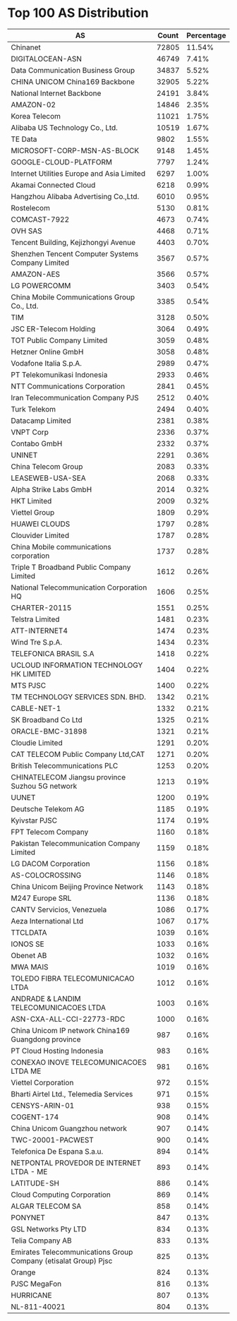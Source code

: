 # Top 100 AS Distribution
| AS | Count | Percentage |
|----|----|----|
| Chinanet | 72805 | 11.54% |
| DIGITALOCEAN-ASN | 46749 | 7.41% |
| Data Communication Business Group | 34837 | 5.52% |
| CHINA UNICOM China169 Backbone | 32905 | 5.22% |
| National Internet Backbone | 24191 | 3.84% |
| AMAZON-02 | 14846 | 2.35% |
| Korea Telecom | 11021 | 1.75% |
| Alibaba US Technology Co., Ltd. | 10519 | 1.67% |
| TE Data | 9802 | 1.55% |
| MICROSOFT-CORP-MSN-AS-BLOCK | 9148 | 1.45% |
| GOOGLE-CLOUD-PLATFORM | 7797 | 1.24% |
| Internet Utilities Europe and Asia Limited | 6297 | 1.00% |
| Akamai Connected Cloud | 6218 | 0.99% |
| Hangzhou Alibaba Advertising Co.,Ltd. | 6010 | 0.95% |
| Rostelecom | 5130 | 0.81% |
| COMCAST-7922 | 4673 | 0.74% |
| OVH SAS | 4468 | 0.71% |
| Tencent Building, Kejizhongyi Avenue | 4403 | 0.70% |
| Shenzhen Tencent Computer Systems Company Limited | 3567 | 0.57% |
| AMAZON-AES | 3566 | 0.57% |
| LG POWERCOMM | 3403 | 0.54% |
| China Mobile Communications Group Co., Ltd. | 3385 | 0.54% |
| TIM | 3128 | 0.50% |
| JSC ER-Telecom Holding | 3064 | 0.49% |
| TOT Public Company Limited | 3059 | 0.48% |
| Hetzner Online GmbH | 3058 | 0.48% |
| Vodafone Italia S.p.A. | 2989 | 0.47% |
| PT Telekomunikasi Indonesia | 2933 | 0.46% |
| NTT Communications Corporation | 2841 | 0.45% |
| Iran Telecommunication Company PJS | 2512 | 0.40% |
| Turk Telekom | 2494 | 0.40% |
| Datacamp Limited | 2381 | 0.38% |
| VNPT Corp | 2336 | 0.37% |
| Contabo GmbH | 2332 | 0.37% |
| UNINET | 2291 | 0.36% |
| China Telecom Group | 2083 | 0.33% |
| LEASEWEB-USA-SEA | 2068 | 0.33% |
| Alpha Strike Labs GmbH | 2014 | 0.32% |
| HKT Limited | 2009 | 0.32% |
| Viettel Group | 1809 | 0.29% |
| HUAWEI CLOUDS | 1797 | 0.28% |
| Clouvider Limited | 1787 | 0.28% |
| China Mobile communications corporation | 1737 | 0.28% |
| Triple T Broadband Public Company Limited | 1612 | 0.26% |
| National Telecommunication Corporation HQ | 1606 | 0.25% |
| CHARTER-20115 | 1551 | 0.25% |
| Telstra Limited | 1481 | 0.23% |
| ATT-INTERNET4 | 1474 | 0.23% |
| Wind Tre S.p.A. | 1434 | 0.23% |
| TELEFONICA BRASIL S.A | 1418 | 0.22% |
| UCLOUD INFORMATION TECHNOLOGY HK LIMITED | 1404 | 0.22% |
| MTS PJSC | 1400 | 0.22% |
| TM TECHNOLOGY SERVICES SDN. BHD. | 1342 | 0.21% |
| CABLE-NET-1 | 1332 | 0.21% |
| SK Broadband Co Ltd | 1325 | 0.21% |
| ORACLE-BMC-31898 | 1321 | 0.21% |
| Cloudie Limited | 1291 | 0.20% |
| CAT TELECOM Public Company Ltd,CAT | 1271 | 0.20% |
| British Telecommunications PLC | 1253 | 0.20% |
| CHINATELECOM Jiangsu province Suzhou 5G network | 1213 | 0.19% |
| UUNET | 1200 | 0.19% |
| Deutsche Telekom AG | 1185 | 0.19% |
| Kyivstar PJSC | 1174 | 0.19% |
| FPT Telecom Company | 1160 | 0.18% |
| Pakistan Telecommunication Company Limited | 1159 | 0.18% |
| LG DACOM Corporation | 1156 | 0.18% |
| AS-COLOCROSSING | 1146 | 0.18% |
| China Unicom Beijing Province Network | 1143 | 0.18% |
| M247 Europe SRL | 1136 | 0.18% |
| CANTV Servicios, Venezuela | 1086 | 0.17% |
| Aeza International Ltd | 1067 | 0.17% |
| TTCLDATA | 1039 | 0.16% |
| IONOS SE | 1033 | 0.16% |
| Obenet AB | 1032 | 0.16% |
| MWA MAIS | 1019 | 0.16% |
| TOLEDO FIBRA TELECOMUNICACAO LTDA | 1012 | 0.16% |
| ANDRADE & LANDIM TELECOMUNICACOES LTDA | 1003 | 0.16% |
| ASN-CXA-ALL-CCI-22773-RDC | 1000 | 0.16% |
| China Unicom IP network China169 Guangdong province | 987 | 0.16% |
| PT Cloud Hosting Indonesia | 983 | 0.16% |
| CONEXAO INOVE TELECOMUNICACOES LTDA ME | 981 | 0.16% |
| Viettel Corporation | 972 | 0.15% |
| Bharti Airtel Ltd., Telemedia Services | 971 | 0.15% |
| CENSYS-ARIN-01 | 938 | 0.15% |
| COGENT-174 | 908 | 0.14% |
| China Unicom Guangzhou network | 907 | 0.14% |
| TWC-20001-PACWEST | 900 | 0.14% |
| Telefonica De Espana S.a.u. | 894 | 0.14% |
| NETPONTAL PROVEDOR DE INTERNET LTDA - ME | 893 | 0.14% |
| LATITUDE-SH | 886 | 0.14% |
| Cloud Computing Corporation | 869 | 0.14% |
| ALGAR TELECOM SA | 858 | 0.14% |
| PONYNET | 847 | 0.13% |
| GSL Networks Pty LTD | 834 | 0.13% |
| Telia Company AB | 833 | 0.13% |
| Emirates Telecommunications Group Company (etisalat Group) Pjsc | 825 | 0.13% |
| Orange | 824 | 0.13% |
| PJSC MegaFon | 816 | 0.13% |
| HURRICANE | 807 | 0.13% |
| NL-811-40021 | 804 | 0.13% |
